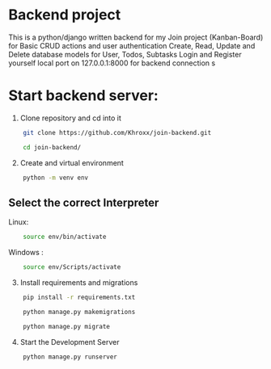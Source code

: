 # Backend project
This is a python/django written backend for my Join project (Kanban-Board) for Basic CRUD actions and user authentication
Create, Read, Update and Delete database models for User, Todos, Subtasks 
Login and Register yourself
local port on 127.0.0.1:8000 for backend connection s

# Start backend server:
1. Clone repository and cd into it
```bash
    git clone https://github.com/Khroxx/join-backend.git
```
```bash
    cd join-backend/
```
2. Create and virtual environment
```bash 
    python -m venv env
```
## Select the correct Interpreter
Linux:
```bash
    source env/bin/activate  
```
Windows :
```bash
    source env/Scripts/activate
```
3. Install requirements and migrations
```bash
    pip install -r requirements.txt
```
```bash
    python manage.py makemigrations
```
```bash
    python manage.py migrate

```
4. Start the Development Server
```bash
    python manage.py runserver
```